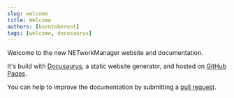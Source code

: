 ```yaml
---
slug: welcome
title: Welcome
authors: [borntoberoot]
tags: [welcome, docusaurus]
---
```


Welcome to the new NETworkManager website and documentation.

It's build with [Docusaurus](https://docusaurus.io/), a static website generator, and hosted on [GitHub Pages](https://pages.github.com/).

<!-- truncate -->

You can help to improve the documentation by submitting a [pull request](https://github.com/BornToBeRoot/NETworkManager).
